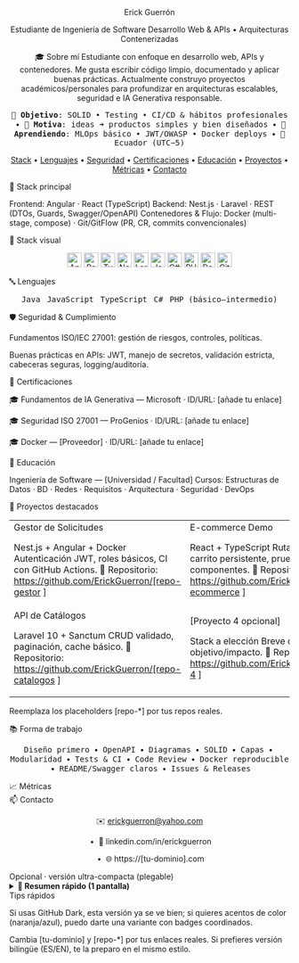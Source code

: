 <div align="center">
Erick Guerrón

Estudiante de Ingeniería de Software
Desarrollo Web & APIs • Arquitecturas Contenerizadas






</div>
<!-- ===== HERO ===== --> <div align="center">

🎓 Sobre mí
Estudiante con enfoque en desarrollo web, APIs y contenedores.
Me gusta escribir código limpio, documentado y aplicar buenas prácticas.
Actualmente construyo proyectos académicos/personales para profundizar en
arquitecturas escalables, seguridad e IA Generativa responsable.

</div> <p align="center"> <kbd>🎯 <b>Objetivo</b>: SOLID • Testing • CI/CD & hábitos profesionales</kbd> &nbsp;•&nbsp; <kbd>🧩 <b>Motiva</b>: ideas ➜ productos simples y bien diseñados</kbd> &nbsp;•&nbsp; <kbd>🌱 <b>Aprendiendo</b>: MLOps básico • JWT/OWASP • Docker deploys</kbd> &nbsp;•&nbsp; <kbd>📍 Ecuador (UTC−5)</kbd> </p>
<!-- ===== QUICK LINKS ===== --> <p align="center"> <a href="#-stack-principal">Stack</a> • <a href="#-lenguajes">Lenguajes</a> • <a href="#%EF%B8%8F-seguridad--cumplimiento">Seguridad</a> • <a href="#-certificaciones">Certificaciones</a> • <a href="#-educación">Educación</a> • <a href="#-proyectos-destacados">Proyectos</a> • <a href="#-métricas">Métricas</a> • <a href="#-contacto">Contacto</a> </p>
🔧 Stack principal

Frontend: Angular · React (TypeScript)
Backend: Nest.js · Laravel · REST (DTOs, Guards, Swagger/OpenAPI)
Contenedores & Flujo: Docker (multi-stage, compose) · Git/GitFlow (PR, CR, commits convencionales)

🧰 Stack visual
<p align="center"> <img alt="Angular" height="26" src="https://img.shields.io/badge/Angular-EE002A?style=for-the-badge&logo=angular&logoColor=white" /> <img alt="React" height="26" src="https://img.shields.io/badge/React-20232A?style=for-the-badge&logo=react&logoColor=61DAFB" /> <img alt="TypeScript" height="26" src="https://img.shields.io/badge/TypeScript-3178C6?style=for-the-badge&logo=typescript&logoColor=white" /> <img alt="NestJS" height="26" src="https://img.shields.io/badge/NestJS-E0234E?style=for-the-badge&logo=nestjs&logoColor=white" /> <img alt="Laravel" height="26" src="https://img.shields.io/badge/Laravel-FF2D20?style=for-the-badge&logo=laravel&logoColor=white" /> <img alt="Java" height="26" src="https://img.shields.io/badge/Java-007396?style=for-the-badge&logo=openjdk&logoColor=white" /> <img alt="C#" height="26" src="https://img.shields.io/badge/C%23-239120?style=for-the-badge&logo=csharp&logoColor=white" /> <img alt="PHP" height="26" src="https://img.shields.io/badge/PHP-777BB4?style=for-the-badge&logo=php&logoColor=white" /> <img alt="Docker" height="26" src="https://img.shields.io/badge/Docker-2496ED?style=for-the-badge&logo=docker&logoColor=white" /> <img alt="Git" height="26" src="https://img.shields.io/badge/Git-F1502F?style=for-the-badge&logo=git&logoColor=white" /> </p>
🔤 Lenguajes
<p align="center"> <kbd>Java</kbd> &nbsp; <kbd>JavaScript</kbd> &nbsp; <kbd>TypeScript</kbd> &nbsp; <kbd>C#</kbd> &nbsp; <kbd>PHP (básico–intermedio)</kbd> </p>
🛡️ Seguridad & Cumplimiento

Fundamentos ISO/IEC 27001: gestión de riesgos, controles, políticas.

Buenas prácticas en APIs: JWT, manejo de secretos, validación estricta, cabeceras seguras, logging/auditoría.

🧾 Certificaciones

🎓 Fundamentos de IA Generativa — Microsoft · ID/URL: [añade tu enlace]

🎓 Seguridad ISO 27001 — ProGenios · ID/URL: [añade tu enlace]

🎓 Docker — [Proveedor] · ID/URL: [añade tu enlace]

🎒 Educación

Ingeniería de Software — [Universidad / Facultad]
Cursos: Estructuras de Datos · BD · Redes · Requisitos · Arquitectura · Seguridad · DevOps

🧩 Proyectos destacados
<div align="center"> <table> <tr> <td width="48%">
Gestor de Solicitudes

Nest.js + Angular + Docker
Autenticación JWT, roles básicos, CI con GitHub Actions.
🔗 Repositorio: https://github.com/ErickGuerron/[repo-gestor
]

</td> <td width="48%">
E-commerce Demo

React + TypeScript
Rutas protegidas, carrito persistente, pruebas de componentes.
🔗 Repositorio: https://github.com/ErickGuerron/[repo-ecommerce
]

</td> </tr> <tr> <td>
API de Catálogos

Laravel 10 + Sanctum
CRUD validado, paginación, cache básico.
🔗 Repositorio: https://github.com/ErickGuerron/[repo-catalogos
]

</td> <td>
[Proyecto 4 opcional]

Stack a elección
Breve descripción del objetivo/impacto.
🔗 Repositorio: https://github.com/ErickGuerron/[repo-4
]

</td> </tr> </table> </div>

Reemplaza los placeholders [repo-*] por tus repos reales.

📚 Forma de trabajo
<p align="center"> <kbd>Diseño primero</kbd> &nbsp;•&nbsp; <kbd>OpenAPI</kbd> &nbsp;•&nbsp; <kbd>Diagramas</kbd> &nbsp;•&nbsp; <kbd>SOLID</kbd> &nbsp;•&nbsp; <kbd>Capas</kbd> &nbsp;•&nbsp; <kbd>Modularidad</kbd> &nbsp;•&nbsp; <kbd>Tests & CI</kbd> &nbsp;•&nbsp; <kbd>Code Review</kbd> &nbsp;•&nbsp; <kbd>Docker reproducible</kbd> &nbsp;•&nbsp; <kbd>README/Swagger claros</kbd> &nbsp;•&nbsp; <kbd>Issues & Releases</kbd> </p>
📈 Métricas
<div align="center">




</div>
📫 Contacto
<div align="center">

✉️ erickguerron@yahoo.com

 •  🔗 linkedin.com/in/erickguerron

 •  🌐 https://[tu-dominio].com

</div>
Opcional · versión ultra-compacta (plegable)
<details> <summary><b>🔎 Resumen rápido (1 pantalla)</b></summary> <div align="center">

Erick Guerrón — Estudiante de Ingeniería de Software
Frontend: Angular · React (TS)  |  Backend: Nest.js · Laravel · REST
Contenedores: Docker  |  Flujo: Git/GitFlow
Lenguajes: Java · JS · TS · C# · PHP
Seguridad: ISO 27001 (fund.) · JWT/OWASP · Logs/Auditoría
Certs: Microsoft (GenAI) · ProGenios (ISO 27001) · Docker
Educación: [Universidad] — DS, DB, Redes, Arq, Seguridad, DevOps
Proyectos: Gestor Solicitudes · E-commerce · API Catálogos · [Otro]
Contacto: erickguerron@yahoo.com
 · /in/erickguerron

</div> </details>
Tips rápidos

Si usas GitHub Dark, esta versión ya se ve bien; si quieres acentos de color (naranja/azul), puedo darte una variante con badges coordinados.

Cambia [tu-dominio] y [repo-*] por tus enlaces reales. Si prefieres versión bilingüe (ES/EN), te la preparo en el mismo estilo.
